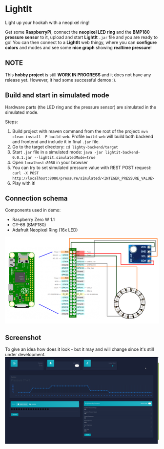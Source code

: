 # LightIt
Light up your hookah with a neopixel ring!

Get some **RaspberryPi**, connect the **neopixel LED ring** and the **BMP180 pressure sensor** to it,
upload and start **LightIt** `.jar` file and you are ready to go!
You can then connect to a **LightIt** web thingy, where you can **configure colors** and
modes and see some **nice graph** showing **realtime pressure**!

## NOTE
This **hobby project** is still **WORK IN PROGRESS** and it does not have any release yet.
However, it had some successful demos :).

## Build and start in simulated mode
Hardware parts (the LED ring and the pressure sensor) are simulated in the simulated mode.

Steps:
1. Build project with maven command from the root of the project:
`mvn clean install -P build-web`. Profile `build-web` will build both backend and frontend
and include it in final `.jar` file.
2. Go to the target directory: `cd lighty-backend/target`
3. Start `.jar` file in a simulated mode: `java -jar lightit-backend-0.0.1.jar --lightit.simulatedMode=true`
4. Open `localhost:8080` in your browser
5. You can try to set simulated pressure value with REST POST request:
`curl -X POST http://localhost:8080/pressure/simulated/<INTEGER_PRESSURE_VALUE>`
6. Play with it!

## Connection schema
Components used in demo:
- Raspberry Zero W 1.1
- GY-68 (BMP180)
- Adafruit Neopixel Ring (16x LED)

![screenshot](./docs/schema.bmp)

## Screenshot
To give an idea how does it look - but it may and will change since it's still under development.
![screenshot](./docs/lightit-screenshot.png)
